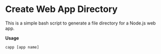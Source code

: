 Create Web App Directory
===
This is a simple bash script to generate a file directory for a Node.js web app. 

**Usage**
```
capp [app name]
```